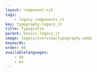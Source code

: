 ```yaml
---
layout: component.njk
tags: 
    - legacy_components_it
key: typography-legacy_it
title: Typografie
parent: basics-legacy_it
image: legacy/overview/typography.webp
keywords: 
order: 60
availablelanguages: 
    - de
    - en
---
```

